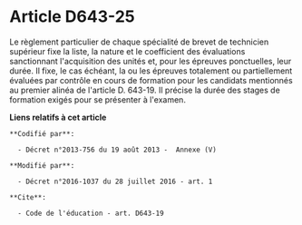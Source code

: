 # Article D643-25

Le règlement particulier de chaque spécialité de brevet de technicien supérieur fixe la liste, la nature et le coefficient
des évaluations sanctionnant l'acquisition des unités et, pour les épreuves ponctuelles, leur durée. Il fixe, le cas échéant,
la ou les épreuves totalement ou partiellement évaluées par contrôle en cours de formation pour les candidats mentionnés au
premier alinéa de l'article D. 643-19. Il précise la durée des stages de formation exigés pour se présenter à l'examen.

**Liens relatifs à cet article**

	**Codifié par**:

	  - Décret n°2013-756 du 19 août 2013 -  Annexe (V)

	**Modifié par**:

	  - Décret n°2016-1037 du 28 juillet 2016 - art. 1

	**Cite**:

	  - Code de l'éducation - art. D643-19
